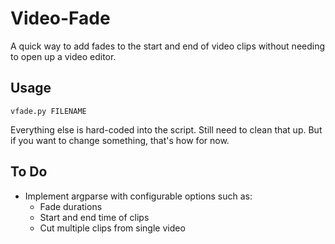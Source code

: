# Video-Fade

A quick way to add fades to the start and end of video clips without needing to open up a video editor.

## Usage

```
vfade.py FILENAME
```

Everything else is hard-coded into the script. Still need to clean that up. But if you want to change something, that's how for now.

## To Do

* Implement argparse with configurable options such as:
    * Fade durations
    * Start and end time of clips
    * Cut multiple clips from single video